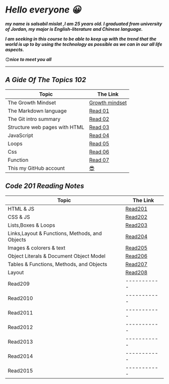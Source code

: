 # ***Hello everyone 😀***

***my name is salsabil mislat ,I am 25 years old. I graduated from university of Jordan, my major is English-literature and Chinese language.***

***I am seeking in this course to be able to keep up with the trend that the world is up to by using the technology as possible as we can in our all life aspects.***

😊***nice to meet you all***

__________________

## *A Gide Of The Topics 102*

| Topic      | The Link |
| ----------- | ----------- |
| The Growth Mindset      | [Growth mindset](https://salsabilmislat.github.io/reading-notes/growthmindset)       |
| The Markdown language   | [Read 01](https://salsabilmislat.github.io/reading-notes/Read01)       |
| The Git intro summary | [Read 02](https://salsabilmislat.github.io/reading-notes/Read02) |
| Structure web pages with HTML | [Read 03](https://salsabilmislat.github.io/reading-notes/Read03) |
| JavaScript | [Read 04](https://salsabilmislat.github.io/reading-notes/Read04) |
| Loops | [Read 05](https://salsabilmislat.github.io/reading-notes/Read05) |
| Css | [Read 06](https://salsabilmislat.github.io/reading-notes/Read06) |
| Function |[Read 07](https://salsabilmislat.github.io/reading-notes/Read07)  |
| This my GitHub account |[😎](https://github.com/salsabilmislat) |

## *Code 201 Reading Notes*

| Topic      | The Link |
| ----------- | ----------- |
| HTML & JS |[Read201](https://salsabilmislat.github.io/reading-notes/Read201) |
| CSS & JS |[Read202](https://salsabilmislat.github.io/reading-notes/Read202)|
| Lists,Boxes & Loops | [Read203](https://salsabilmislat.github.io/reading-notes/Read203) |
| Links,Layout & Functions, Methods, and Objects | [Read204](https://salsabilmislat.github.io/reading-notes/Read204)|
| Images & colorers & text |[Read205](https://salsabilmislat.github.io/reading-notes/Read205)|
| Object Literals & Document Object Model| [Read206](https://salsabilmislat.github.io/reading-notes/Read206) |
| Tables & Functions, Methods, and Objects | [Read207](https://salsabilmislat.github.io/reading-notes/Read207) |
| Layout | [Read208](https://salsabilmislat.github.io/reading-notes/Read208) |
| Read209 | ----------- |
| Read2010 | ----------- |
| Read2011 | ----------- |
| Read2012 | ----------- |
| Read2013 | ----------- |
| Read2014 | ----------- |
| Read2015 | ----------- |

